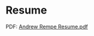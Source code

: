 # Resume

PDF: [Andrew Rempe Resume.pdf](https://github.com/arempe93/resume/raw/master/Andrew%20Rempe%20Resume.pdf)
